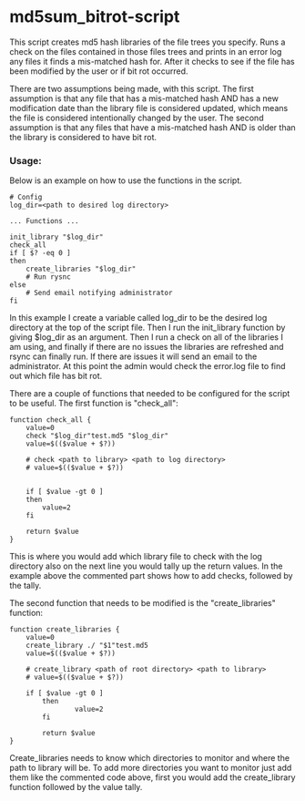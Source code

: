 # md5sum_bitrot-script

This script creates md5 hash libraries of the file trees you specify. Runs a check on the files contained in those files trees and prints in an error log any files it finds a mis-matched hash for. After it checks to see if the file has been modified by the user or if bit rot occurred.  

There are two assumptions being made, with this script. The first assumption is that any file that has a mis-matched hash AND has a new modification date than the library file is considered updated, which means the file is considered intentionally changed by the user. The second assumption is that any files that have a mis-matched hash AND is older than the library is considered to have bit rot.

### Usage:
Below is an example on how to use the functions in the script. 
```
# Config
log_dir=<path to desired log directory>

... Functions ...

init_library "$log_dir"
check_all
if [ $? -eq 0 ]
then
	create_libraries "$log_dir"
	# Run rysnc
else
	# Send email notifying administrator
fi
```
In this example I create a variable called log_dir to be the desired log directory at the top of the script file. Then I run the init_library function by giving $log_dir as an argument. Then I run a check on all of the libraries I am using, and finally if there are no issues the libraries are refreshed and rsync can finally run. If there are issues it will send an email to the administrator. At this point the admin would check the error.log file to find out which file has bit rot.  

There are a couple of functions that needed to be configured for the script to be useful. The first function is "check_all":
```
function check_all {
	value=0
	check "$log_dir"test.md5 "$log_dir"
	value=$(($value + $?))
	
	# check <path to library> <path to log directory>
  	# value=$(($value + $?))
	
	
	if [ $value -gt 0 ]
	then
		value=2
	fi
	
	return $value
}
```
This is where you would add which library file to check with the log directory also on the next line you would tally up the return values. In the example above the commented part shows how to add checks, followed by the tally.

The second function that needs to be modified is the "create_libraries" function:
```
function create_libraries {
	value=0
	create_library ./ "$1"test.md5
	value=$(($value + $?))
	
	# create_library <path of root directory> <path to library>
	# value=$(($value + $?))
	
	if [ $value -gt 0 ]
        then
                value=2
        fi

        return $value
}
```
Create_libraries needs to know which directories to monitor and where the path to library will be. To add more directories you want to monitor just add them like the commented code above, first you would add the create_library function followed by the value tally.

